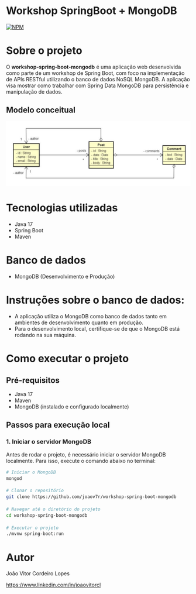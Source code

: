 # Workshop SpringBoot + MongoDB

[![NPM](https://img.shields.io/npm/l/react)](https://github.com/joaov7r/workshop-spring-boot-mongodb/blob/main/LICENSE) 

# Sobre o projeto

O **workshop-spring-boot-mongodb** é uma aplicação web desenvolvida como parte de um workshop de Spring Boot, com foco na implementação de APIs RESTful utilizando o banco de dados NoSQL MongoDB. A aplicação visa mostrar como trabalhar com Spring Data MongoDB para persistência e manipulação de dados.

## Modelo conceitual
![Modelo Conceitual](https://github.com/joaov7r/assets/blob/main/pics/domain-model-springb-mongodb.png)

# Tecnologias utilizadas

- Java 17
- Spring Boot 
- Maven

# Banco de dados

- MongoDB (Desenvolvimento e Produção)

# Instruções sobre o banco de dados:

- A aplicação utiliza o MongoDB como banco de dados tanto em ambientes de desenvolvimento quanto em produção.
- Para o desenvolvimento local, certifique-se de que o MongoDB está rodando na sua máquina.

# Como executar o projeto

## Pré-requisitos

- Java 17
- Maven
- MongoDB (instalado e configurado localmente)

## Passos para execução local

### 1. Iniciar o servidor MongoDB

Antes de rodar o projeto, é necessário iniciar o servidor MongoDB localmente. Para isso, execute o comando abaixo no terminal:

```bash
# Iniciar o MongoDB
mongod

# Clonar o repositório
git clone https://github.com/joaov7r/workshop-spring-boot-mongodb

# Navegar até o diretório do projeto
cd workshop-spring-boot-mongodb

# Executar o projeto 
./mvnw spring-boot:run
```

# Autor

João Vitor Cordeiro Lopes

https://www.linkedin.com/in/joaovitorcl
